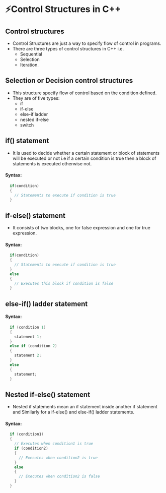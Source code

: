 # ⚡Control Structures in C++

## Control structures

- Control Structures are just a way to specify flow of control in programs.
- There are three types of control structures in C++ i.e.
  - Sequential
  - Selection
  - Iteration.

## Selection or Decision control structures

- This structure specify flow of control based on the condition defined.
- They are of five types:
  - if
  - if-else
  - else-if ladder
  - nested if-else
  - switch

## if() statement

- It is used to decide whether a certain statement or block of statements will be executed or not i.e if a certain condition is true then a block of statements is executed otherwise not.

#### Syntax:

```cpp
  if(condition)
  {
    // Statements to execute if condition is true
  }
```

## if-else() statement

- It consists of two blocks, one for false expression and one for true expression.

#### Syntax:

```cpp
  if(condition)
  {
    // Statements to execute if condition is true
  }
  else
  {
    // Executes this block if condition is false
  }
```

## else-if() ladder statement

#### Syntax:

```cpp
  if (condition 1)
  {
    statement 1;
  }
  else if (condition 2)
  {
    statement 2;
  }
  else
  {
    statement;
  }
```

## Nested if-else() statement

- Nested if statements mean an if statement inside another if statement and Similarly for a if-else() and else-if() ladder statements.

#### Syntax:

```cpp
  if (condition1)
  {
    // Executes when condition1 is true
    if (condition2)
    {
      // Executes when condition2 is true
    }
    else
    {
      // Executes when condition2 is false
    }
  }
```
